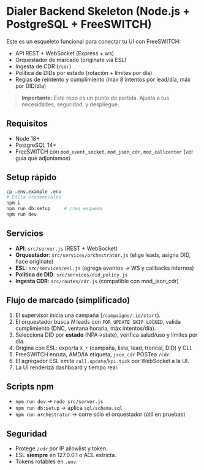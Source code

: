 
# Dialer Backend Skeleton (Node.js + PostgreSQL + FreeSWITCH)

Este es un esqueleto funcional para conectar tu UI con FreeSWITCH:
- API REST + WebSocket (Express + ws)
- Orquestador de marcado (originate vía ESL)
- Ingesta de CDR (`/cdr`)
- Política de DIDs por estado (rotación + límites por día)
- Reglas de reintento y cumplimiento (máx 8 intentos por lead/día, máx por DID/día)

> **Importante:** Este repo es un punto de partida. Ajusta a tus necesidades, seguridad, y despliegue.

## Requisitos
- Node 18+
- PostgreSQL 14+
- FreeSWITCH con `mod_event_socket`, `mod_json_cdr`, `mod_callcenter` (ver guía que adjuntamos)

## Setup rápido
```bash
cp .env.example .env
# Edita credenciales
npm i
npm run db:setup     # crea esquema
npm run dev
```

## Servicios
- **API**: `src/server.js` (REST + WebSocket)
- **Orquestador**: `src/services/orchestrator.js` (elige leads, asigna DID, hace originate)
- **ESL**: `src/services/esl.js` (agrega eventos → WS y callbacks internos)
- **Política de DID**: `src/services/did_policy.js`
- **Ingesta CDR**: `src/routes/cdr.js` (compatible con mod_json_cdr)

## Flujo de marcado (simplificado)
1. El supervisor inicia una campaña (`/campaigns/:id/start`).
2. El orquestador busca *N* leads con `FOR UPDATE SKIP LOCKED`, valida cumplimiento (DNC, ventana horaria, máx intentos/día).
3. Selecciona DID por **estado** (NPA→state), verifica salud/uso y límites por día.
4. Origina con ESL: exporta `X_*` (campaña, lista, lead, troncal, DID) y CLI.
5. FreeSWITCH enruta, AMD/IA etiqueta, `json_cdr` POSTea `/cdr`.
6. El agregador ESL emite `call.update`/`kpi.tick` por WebSocket a la UI.
7. La UI renderiza dashboard y tiempo real.

## Scripts npm
- `npm run dev` → `node src/server.js`
- `npm run db:setup` → aplica `sql/schema.sql`
- `npm run orchestrator` → corre sólo el orquestador (útil en pruebas)

## Seguridad
- Protege `/cdr` por IP allowlist y token.
- ESL **siempre** en 127.0.0.1 o ACL estricta.
- Tokens rotables en `.env`.

